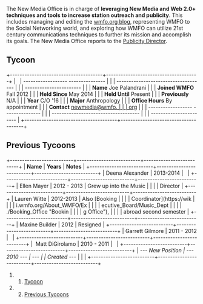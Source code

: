 The New Media Office is in charge of **leveraging New Media and Web 2.0+
techniques and tools to increase station outreach and publicity**. This
includes managing and editing the [wmfo.org
blog](http://blog.wmfo.org "http://blog.wmfo.org"), representing WMFO to
the Social Networking world, and exploring how WMFO can utilize 21st
century communications techniques to further its mission and accomplish
its goals. The New Media Office reports to the [Publicity
Director](https://wiki.wmfo.org/About_WMFO/Executive_Board/Publicity_Dept. "Publicity Dept.").

Tycoon 
------

+--------------------------------------+--------------------------------------+
|                                      |   ------------------ --------------- |
|                                      | ------------------------------------ |
|                                      | -----------------------              |
|                                      |   **Name**           Joe Palandrani  |
|                                      |   **Joined WMFO**    Fall 2012       |
|                                      |   **Held Since**     May 2014        |
|                                      |   **Held Until**     Present         |
|                                      |   **Previously**     N/A             |
|                                      |   **Year**           C/O '16         |
|                                      |   **Major**          Anthropology    |
|                                      |   **Office Hours**   By appointment  |
|                                      |   **Contact**        [newmedia@wmfo. |
|                                      | org](mailto:newmedia@wmfo.org "mailt |
|                                      | o:newmedia@wmfo.org")                |
|                                      |   ------------------ --------------- |
|                                      | ------------------------------------ |
|                                      | -----------------------              |
+--------------------------------------+--------------------------------------+

Previous Tycoons 
----------------

+--------------------------+--------------------------+--------------------------+
| **Name**                 | **Years**                | **Notes**                |
+--------------------------+--------------------------+--------------------------+
| Deena Alexander          | 2013-2014                |                          |
+--------------------------+--------------------------+--------------------------+
| Ellen Mayer              | 2012 - 2013              | Grew up into the Music   |
|                          |                          | Director                 |
+--------------------------+--------------------------+--------------------------+
| Lauren Witte             | 2012-2013                | Also [Booking            |
|                          |                          | Coordinator](https://wik |
|                          |                          | i.wmfo.org/About_WMFO/Ex |
|                          |                          | ecutive_Board/Music_Dept |
|                          |                          | ./Booking_Office "Bookin |
|                          |                          | g Office"),              |
|                          |                          | abroad second semester   |
+--------------------------+--------------------------+--------------------------+
| Maxine Builder           | 2012                     | Resigned                 |
+--------------------------+--------------------------+--------------------------+
| Garrett Gilmore          | 2011 - 2012              |                          |
+--------------------------+--------------------------+--------------------------+
|  Matt DiGirolamo         | 2010 - 2011              |                          |
+--------------------------+--------------------------+--------------------------+
| *--- New Position        | *--- 2010 ---*           | ---                      |
| Created ---*             |                          |                          |
+--------------------------+--------------------------+--------------------------+

1.  1. [Tycoon](#Tycoon)
2.  2. [Previous Tycoons](#Previous_Tycoons)

